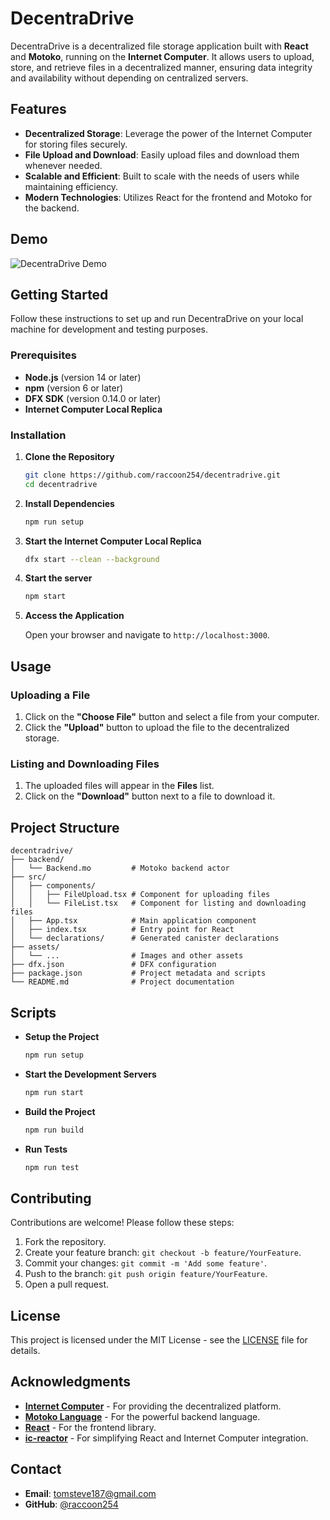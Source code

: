 # DecentraDrive

DecentraDrive is a decentralized file storage application built with **React** and **Motoko**, running on the **Internet Computer**. It allows users to upload, store, and retrieve files in a decentralized manner, ensuring data integrity and availability without depending on centralized servers.

## Features

- **Decentralized Storage**: Leverage the power of the Internet Computer for storing files securely.
- **File Upload and Download**: Easily upload files and download them whenever needed.
- **Scalable and Efficient**: Built to scale with the needs of users while maintaining efficiency.
- **Modern Technologies**: Utilizes React for the frontend and Motoko for the backend.

## Demo

![DecentraDrive Demo](./assets/decentradrive-demo.gif)

## Getting Started

Follow these instructions to set up and run DecentraDrive on your local machine for development and testing purposes.

### Prerequisites

- **Node.js** (version 14 or later)
- **npm** (version 6 or later)
- **DFX SDK** (version 0.14.0 or later)
- **Internet Computer Local Replica**

### Installation

1. **Clone the Repository**

   ```bash
   git clone https://github.com/raccoon254/decentradrive.git
   cd decentradrive
   ```

2. **Install Dependencies**

   ```bash
   npm run setup
   ```

3. **Start the Internet Computer Local Replica**

   ```bash
   dfx start --clean --background
   ```

4. **Start the server**

   ```bash
   npm start
   ```

5. **Access the Application**

   Open your browser and navigate to `http://localhost:3000`.

## Usage

### Uploading a File

1. Click on the **"Choose File"** button and select a file from your computer.
2. Click the **"Upload"** button to upload the file to the decentralized storage.

### Listing and Downloading Files

1. The uploaded files will appear in the **Files** list.
2. Click on the **"Download"** button next to a file to download it.

## Project Structure

```
decentradrive/
├── backend/
│   └── Backend.mo         # Motoko backend actor
├── src/
│   ├── components/
│   │   ├── FileUpload.tsx # Component for uploading files
│   │   └── FileList.tsx   # Component for listing and downloading files
│   ├── App.tsx            # Main application component
│   ├── index.tsx          # Entry point for React
│   └── declarations/      # Generated canister declarations
├── assets/
│   └── ...                # Images and other assets
├── dfx.json               # DFX configuration
├── package.json           # Project metadata and scripts
└── README.md              # Project documentation
```

## Scripts

- **Setup the Project**

  ```bash
  npm run setup
  ```

- **Start the Development Servers**

  ```bash
  npm run start
  ```

- **Build the Project**

  ```bash
  npm run build
  ```

- **Run Tests**

  ```bash
  npm run test
  ```

## Contributing

Contributions are welcome! Please follow these steps:

1. Fork the repository.
2. Create your feature branch: `git checkout -b feature/YourFeature`.
3. Commit your changes: `git commit -m 'Add some feature'`.
4. Push to the branch: `git push origin feature/YourFeature`.
5. Open a pull request.

## License

This project is licensed under the MIT License - see the [LICENSE](LICENSE) file for details.

## Acknowledgments

- **[Internet Computer](https://internetcomputer.org/)** - For providing the decentralized platform.
- **[Motoko Language](https://internetcomputer.org/docs/current/developer-docs/build/languages/motoko/)** - For the powerful backend language.
- **[React](https://reactjs.org/)** - For the frontend library.
- **[ic-reactor](https://github.com/icdevs/ic-reactor)** - For simplifying React and Internet Computer integration.

## Contact

- **Email**: tomsteve187@gmail.com
- **GitHub**: [@raccoon254](https://github.com/raccoon254)